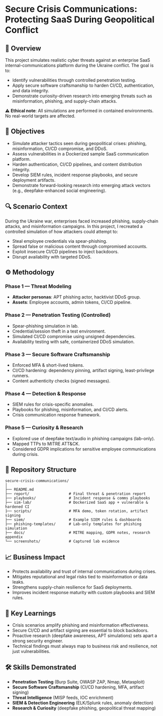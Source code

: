 # Secure Crisis Communications: Protecting SaaS During Geopolitical Conflict

## 📌 Overview

This project simulates realistic cyber threats against an enterprise SaaS internal-communications platform during the Ukraine conflict. The goal is to:

- Identify vulnerabilities through controlled penetration testing.
- Apply secure software craftsmanship to harden CI/CD, authentication, and data integrity.
- Demonstrate curiosity-driven research into emerging threats such as misinformation, phishing, and supply-chain attacks.

⚠ **Ethical note**: All simulations are performed in contained environments. No real-world targets are affected.

## 🎯 Objectives

- Simulate attacker tactics seen during geopolitical crises: phishing, misinformation, CI/CD compromise, and DDoS.
- Assess vulnerabilities in a Dockerized sample SaaS communication platform.
- Harden authentication, CI/CD pipelines, and content distribution integrity.
- Develop SIEM rules, incident response playbooks, and secure deployment artifacts.
- Demonstrate forward-looking research into emerging attack vectors (e.g., deepfake-enhanced social engineering).

## 🔍 Scenario Context

During the Ukraine war, enterprises faced increased phishing, supply-chain attacks, and misinformation campaigns.
In this project, I recreated a controlled simulation of how attackers could attempt to:

- Steal employee credentials via spear-phishing.
- Spread false or malicious content through compromised accounts.
- Exploit insecure CI/CD pipelines to inject backdoors.
- Disrupt availability with targeted DDoS.

## ⚙ Methodology

### Phase 1 — Threat Modeling
- **Attacker personas**: APT phishing actor, hacktivist DDoS group.
- **Assets**: Employee accounts, admin tokens, CI/CD pipeline.

### Phase 2 — Penetration Testing (Controlled)
- Spear-phishing simulation in lab.
- Credential/session theft in a test environment.
- Simulated CI/CD compromise using unsigned dependencies.
- Availability testing with safe, containerized DDoS simulation.

### Phase 3 — Secure Software Craftsmanship
- Enforced MFA & short-lived tokens.
- CI/CD hardening: dependency pinning, artifact signing, least-privilege runners.
- Content authenticity checks (signed messages).

### Phase 4 — Detection & Response
- SIEM rules for crisis-specific anomalies.
- Playbooks for phishing, misinformation, and CI/CD alerts.
- Crisis communication response framework.

### Phase 5 — Curiosity & Research
- Explored use of deepfake text/audio in phishing campaigns (lab-only).
- Mapped TTPs to MITRE ATT&CK.
- Considered GDPR implications for sensitive employee communications during crisis.

## 📂 Repository Structure

```
secure-crisis-communications/
│
├── README.md
├── report/                  # Final threat & penetration report
├── playbooks/               # Incident response & comms playbooks
├── sim-lab/                 # Dockerized SaaS app + vulnerable & hardened CI
├── scripts/                 # MFA demo, token rotation, artifact signing
├── siem/                    # Example SIEM rules & dashboards
├── phishing-templates/      # Lab-only templates for phishing simulation
├── docs/                    # MITRE mapping, GDPR notes, research appendix
└── screenshots/             # Captured lab evidence
```

## 📈 Business Impact

- Protects availability and trust of internal communications during crises.
- Mitigates reputational and legal risks tied to misinformation or data leaks.
- Strengthens supply-chain resilience for SaaS deployments.
- Improves incident response maturity with custom playbooks and SIEM rules.

## 🧾 Key Learnings

- Crisis scenarios amplify phishing and misinformation effectiveness.
- Secure CI/CD and artifact signing are essential to block backdoors.
- Proactive research (deepfake awareness, APT simulations) sets apart a strong security engineer.
- Technical findings must always map to business risk and resilience, not just vulnerabilities.

## 🛠 Skills Demonstrated

- **Penetration Testing** (Burp Suite, OWASP ZAP, Nmap, Metasploit)
- **Secure Software Craftsmanship** (CI/CD hardening, MFA, artifact signing)
- **Threat Intelligence** (MISP feeds, IOC enrichment)
- **SIEM & Detection Engineering** (ELK/Splunk rules, anomaly detection)
- **Research & Curiosity** (deepfake phishing, geopolitical threat mapping)